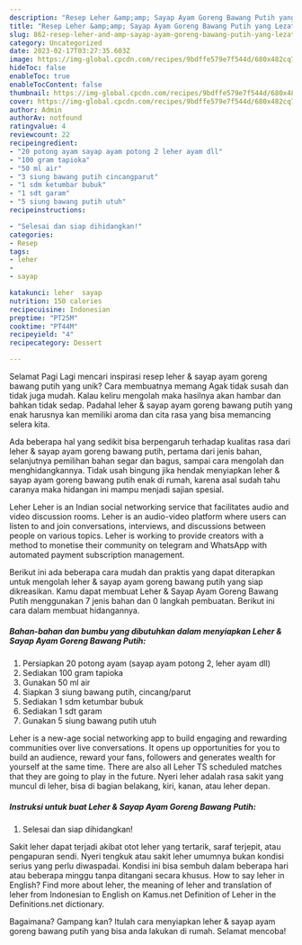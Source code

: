 ```yaml
---
description: "Resep Leher &amp;amp; Sayap Ayam Goreng Bawang Putih yang Lezat"
title: "Resep Leher &amp;amp; Sayap Ayam Goreng Bawang Putih yang Lezat"
slug: 862-resep-leher-and-amp-sayap-ayam-goreng-bawang-putih-yang-lezat
category: Uncategorized
date: 2023-02-17T03:27:35.603Z
image: https://img-global.cpcdn.com/recipes/9bdffe579e7f544d/680x482cq70/leher-sayap-ayam-goreng-bawang-putih-foto-resep-utama.jpg
hideToc: false
enableToc: true
enableTocContent: false
thumbnail: https://img-global.cpcdn.com/recipes/9bdffe579e7f544d/680x482cq70/leher-sayap-ayam-goreng-bawang-putih-foto-resep-utama.jpg
cover: https://img-global.cpcdn.com/recipes/9bdffe579e7f544d/680x482cq70/leher-sayap-ayam-goreng-bawang-putih-foto-resep-utama.jpg
author: Admin
authorAv: notfound
ratingvalue: 4
reviewcount: 22
recipeingredient:
- "20 potong ayam sayap ayam potong 2 leher ayam dll"
- "100 gram tapioka"
- "50 ml air"
- "3 siung bawang putih cincangparut"
- "1 sdm ketumbar bubuk"
- "1 sdt garam"
- "5 siung bawang putih utuh"
recipeinstructions:

- "Selesai dan siap dihidangkan!"
categories:
- Resep
tags:
- leher
- 
- sayap

katakunci: leher  sayap 
nutrition: 150 calories
recipecuisine: Indonesian
preptime: "PT25M"
cooktime: "PT44M"
recipeyield: "4"
recipecategory: Dessert

---
```



Selamat Pagi Lagi mencari inspirasi resep leher &amp; sayap ayam goreng bawang putih yang unik? Cara membuatnya memang Agak tidak susah dan tidak juga mudah. Kalau keliru mengolah maka hasilnya akan hambar dan bahkan tidak sedap. Padahal leher &amp; sayap ayam goreng bawang putih yang enak harusnya kan memiliki aroma dan cita rasa yang bisa memancing selera kita.


Ada beberapa hal yang sedikit bisa berpengaruh terhadap kualitas rasa dari leher &amp; sayap ayam goreng bawang putih, pertama dari jenis bahan, selanjutnya pemilihan bahan segar dan bagus, sampai cara mengolah dan menghidangkannya. Tidak usah bingung jika hendak menyiapkan leher &amp; sayap ayam goreng bawang putih enak di rumah, karena asal sudah tahu caranya maka hidangan ini mampu menjadi sajian spesial.

Leher Leher is an Indian social networking service that facilitates audio and video discussion rooms. Leher is an audio-video platform where users can listen to and join conversations, interviews, and discussions between people on various topics. Leher is working to provide creators with a method to monetise their community on telegram and WhatsApp with automated payment subscription management.


Berikut ini ada beberapa cara mudah dan praktis yang dapat diterapkan untuk mengolah leher &amp; sayap ayam goreng bawang putih yang siap dikreasikan. Kamu dapat membuat Leher &amp; Sayap Ayam Goreng Bawang Putih menggunakan 7 jenis bahan dan 0 langkah pembuatan. Berikut ini cara dalam membuat hidangannya.

<!--inarticleads1-->

##### Bahan-bahan dan bumbu yang dibutuhkan dalam menyiapkan Leher &amp; Sayap Ayam Goreng Bawang Putih:

1. Persiapkan 20 potong ayam (sayap ayam potong 2, leher ayam dll)
1. Sediakan 100 gram tapioka
1. Gunakan 50 ml air
1. Siapkan 3 siung bawang putih, cincang/parut
1. Sediakan 1 sdm ketumbar bubuk
1. Sediakan 1 sdt garam
1. Gunakan 5 siung bawang putih utuh


Leher is a new-age social networking app to build engaging and rewarding communities over live conversations. It opens up opportunities for you to build an audience, reward your fans, followers and generates wealth for yourself at the same time. There are also all Leher TS scheduled matches that they are going to play in the future. Nyeri leher adalah rasa sakit yang muncul di leher, bisa di bagian belakang, kiri, kanan, atau leher depan. 

<!--inarticleads2-->

##### Instruksi untuk buat Leher &amp; Sayap Ayam Goreng Bawang Putih:


1. Selesai dan siap dihidangkan!

Sakit leher dapat terjadi akibat otot leher yang tertarik, saraf terjepit, atau pengapuran sendi. Nyeri tengkuk atau sakit leher umumnya bukan kondisi serius yang perlu diwaspadai. Kondisi ini bisa sembuh dalam beberapa hari atau beberapa minggu tanpa ditangani secara khusus. How to say leher in English? Find more about leher, the meaning of leher and translation of leher from Indonesian to English on Kamus.net Definition of Leher in the Definitions.net dictionary. 

Bagaimana? Gampang kan? Itulah cara menyiapkan leher &amp; sayap ayam goreng bawang putih yang bisa anda lakukan di rumah. Selamat mencoba!
